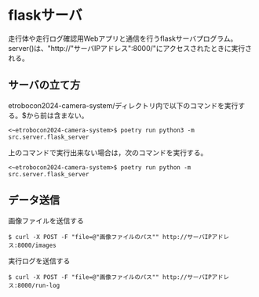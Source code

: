 # flaskサーバ
走行体や走行ログ確認用Webアプリと通信を行うflaskサーバプログラム。
server()は、"http://"サーバIPアドレス":8000/"にアクセスされたときに実行される。

## サーバの立て方

etrobocon2024-camera-system/ディレクトリ内で以下のコマンドを実行する。$から前は含まない。
```
<~etrobocon2024-camera-system>$ poetry run python3 -m src.server.flask_server
```
上のコマンドで実行出来ない場合は，次のコマンドを実行する。
```
<~etrobocon2024-camera-system>$ poetry run python -m src.server.flask_server
```

## データ送信
画像ファイルを送信する
```
$ curl -X POST -F "file=@"画像ファイルのパス"" http://サーバIPアドレス:8000/images
```

実行ログを送信する
```
$ curl -X POST -F "file=@"画像ファイルのパス"" http://サーバIPアドレス:8000/run-log
```